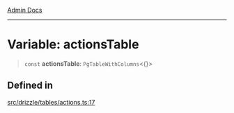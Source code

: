 [Admin Docs](/)

***

# Variable: actionsTable

> `const` **actionsTable**: `PgTableWithColumns`\<\{\}\>

## Defined in

[src/drizzle/tables/actions.ts:17](https://github.com/NishantSinghhhhh/talawa-api/blob/ff0f1d6ae21d3428519b64e42fe3bfdff573cb6e/src/drizzle/tables/actions.ts#L17)
